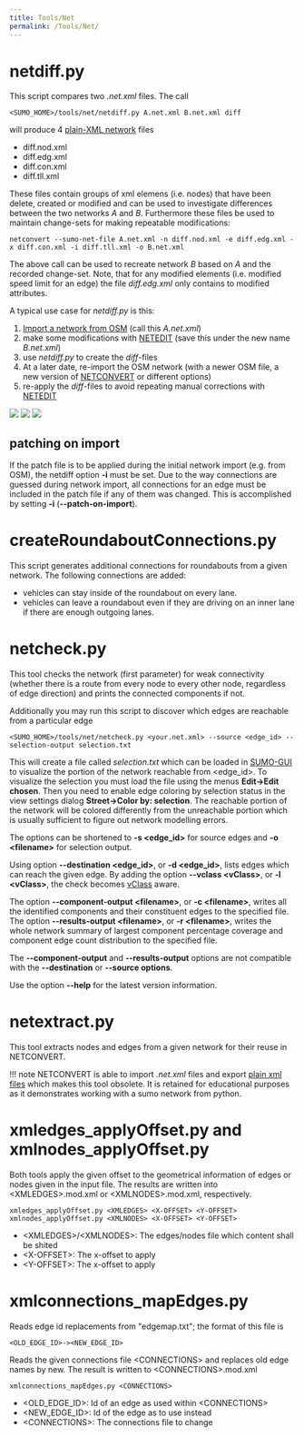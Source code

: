 ```yaml
---
title: Tools/Net
permalink: /Tools/Net/
---
```


# netdiff.py

This script compares two *.net.xml* files. The call

```
<SUMO_HOME>/tools/net/netdiff.py A.net.xml B.net.xml diff
```

will produce 4 [plain-XML network](../Networks/PlainXML.md) files

- diff.nod.xml
- diff.edg.xml
- diff.con.xml
- diff.tll.xml

These files contain groups of xml elemens (i.e. nodes) that have been
delete, created or modified and can be used to investigate differences
between the two networks *A* and *B*. Furthermore these files be used to
maintain change-sets for making repeatable modifications:

```
netconvert --sumo-net-file A.net.xml -n diff.nod.xml -e diff.edg.xml -x diff.con.xml -i diff.tll.xml -o B.net.xml
```

The above call can be used to recreate network *B* based on *A* and the
recorded change-set. Note, that for any modified elements (i.e. modified
speed limit for an edge) the file *diff.edg.xml* only contains to
modified attributes.

A typical use case for *netdiff.py* is this:

1.  [Import a network from
    OSM](../Networks/Import/OpenStreetMap.md) (call this
    *A.net.xml*)
2.  make some modifications with [NETEDIT](../NETEDIT.md) (save
    this under the new name *B.net.xml*)
3.  use *netdiff.py* to create the *diff*-files
4.  At a later date, re-import the OSM network (with a newer OSM file, a
    new version of [NETCONVERT](../NETCONVERT.md) or different
    options)
5.  re-apply the *diff*-files to avoid repeating manual corrections with
    [NETEDIT](../NETEDIT.md)

![](images/diffA.jpg)
![](images/diffB.jpg)
![](images/diffAB.jpg)

## patching on import

If the patch file is to be applied during the initial network import
(e.g. from OSM), the netdiff option **-i** must be set. Due to the way
connections are guessed during network import, all connections for an
edge must be included in the patch file if any of them was changed. This
is accomplished by setting **-i** (**--patch-on-import**).

# createRoundaboutConnections.py

This script generates additional connections for roundabouts from a
given network. The following connections are added:

- vehicles can stay inside of the roundabout on every lane.
- vehicles can leave a roundabout even if they are driving on an inner
  lane if there are enough outgoing lanes.

# netcheck.py

This tool checks the network (first parameter) for weak connectivity
(whether there is a route from every node to every other node,
regardless of edge direction) and prints the connected components if
not.

Additionally you may run this script to discover which edges are
reachable from a particular edge

```
<SUMO_HOME>/tools/net/netcheck.py <your.net.xml> --source <edge_id> --selection-output selection.txt
```

This will create a file called *selection.txt* which can be loaded in
[SUMO-GUI](../SUMO-GUI.md) to visualize the portion of the network
reachable from <edge_id\>. To visualize the selection you must load the
file using the menus **Edit-\>Edit chosen**. Then you need to enable
edge coloring by selection status in the view settings dialog
**Street-\>Color by: selection**. The reachable portion of the network
will be colored differently from the unreachable portion which is
usually sufficient to figure out network modelling errors.

The options can be shortened to **-s <edge_id\>** for source edges and **-o <filename\>** for selection
output.

Using option **--destination <edge_id\>**, or **-d <edge_id\>**, lists edges which can reach the given edge. By
adding the option **--vclass <vClass\>**, or **-l <vClass\>**, the check becomes
[vClass](../Definition_of_Vehicles,_Vehicle_Types,_and_Routes.md#abstract_vehicle_class)
aware.

The option **--component-output <filename\>**, or **-c <filename\>**, writes all the identified components and their
constituent edges to the specified file. The option **--results-output <filename\>**, or **-r <filename\>**, writes the
whole network summary of largest component percentage coverage and
component edge count distribution to the specified file.

The **--component-output** and **--results-output** options are not compatible with the **--destination** or **--source options**.

Use the option **--help** for the latest version information.

# netextract.py

This tool extracts nodes and edges from a given network for their reuse
in NETCONVERT.

!!! note
    NETCONVERT is able to import *.net.xml* files and export [plain xml files](../Networks/PlainXML.md) which makes this tool obsolete. It is retained for educational purposes as it demonstrates working with a sumo network from python.

# xmledges_applyOffset.py and xmlnodes_applyOffset.py

Both tools apply the given offset to the geometrical information of
edges or nodes given in the input file. The results are written into
<XMLEDGES\>.mod.xml or <XMLNODES\>.mod.xml, respectively.

```
xmledges_applyOffset.py <XMLEDGES> <X-OFFSET> <Y-OFFSET>
xmlnodes_applyOffset.py <XMLNODES> <X-OFFSET> <Y-OFFSET>
```

- <XMLEDGES\>/<XMLNODES\>: The edges/nodes file which content shall be
  shited
- <X-OFFSET\>: The x-offset to apply
- <Y-OFFSET\>: The x-offset to apply

# xmlconnections_mapEdges.py

Reads edge id replacements from "edgemap.txt"; the format of this file
is

```
<OLD_EDGE_ID>-><NEW_EDGE_ID>
```

Reads the given connections file <CONNECTIONS\> and replaces old edge
names by new. The result is written to <CONNECTIONS\>.mod.xml

```
xmlconnections_mapEdges.py <CONNECTIONS>
```

- <OLD_EDGE_ID\>: Id of an edge as used within <CONNECTIONS\>
- <NEW_EDGE_ID\>: Id of the edge as to use instead
- <CONNECTIONS\>: The connections file to change
